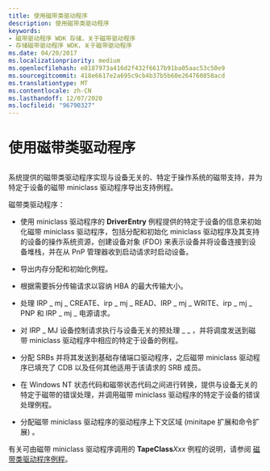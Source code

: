 ```yaml
---
title: 使用磁带类驱动程序
description: 使用磁带类驱动程序
keywords:
- 磁带驱动程序 WDK 存储，关于磁带驱动程序
- 存储磁带驱动程序 WDK，关于磁带驱动程序
ms.date: 04/20/2017
ms.localizationpriority: medium
ms.openlocfilehash: e8187973a416d2f432f6617b91ba05aac53c50e9
ms.sourcegitcommit: 418e6617e2a695c9cb4b37b5b60e264760858acd
ms.translationtype: MT
ms.contentlocale: zh-CN
ms.lasthandoff: 12/07/2020
ms.locfileid: "96790327"
---
```

# <a name="using-the-tape-class-driver"></a>使用磁带类驱动程序


## <span id="ddk_using_the_tape_class_driver_kg"></span><span id="DDK_USING_THE_TAPE_CLASS_DRIVER_KG"></span>


系统提供的磁带类驱动程序实现与设备无关的、特定于操作系统的磁带支持，并为特定于设备的磁带 miniclass 驱动程序导出支持例程。

磁带类驱动程序：

-   使用 miniclass 驱动程序的 **DriverEntry** 例程提供的特定于设备的信息来初始化磁带 miniclass 驱动程序，包括分配和初始化 miniclass 驱动程序及其支持的设备的操作系统资源，创建设备对象 (FDO) 来表示设备并将设备连接到设备堆栈，并在从 PnP 管理器收到启动请求时启动设备。

-   导出内存分配和初始化例程。

-   根据需要拆分传输请求以容纳 HBA 的最大传输大小。

-   处理 IRP \_ mj \_ CREATE、irp \_ mj \_ READ、IRP \_ mj \_ WRITE、irp \_ mj \_ PNP 和 IRP \_ mj \_ 电源请求。

-   对 IRP \_ MJ 设备控制请求执行与设备无关的预处理 \_ \_ ，并将调度发送到磁带 miniclass 驱动程序中相应的特定于设备的例程。

-   分配 SRBs 并将其发送到基础存储端口驱动程序，之后磁带 miniclass 驱动程序已填充了 CDB 以及任何其他适用于该请求的 SRB 成员。

-   在 Windows NT 状态代码和磁带状态代码之间进行转换，提供与设备无关的特定于磁带的错误处理，并调用磁带 miniclass 驱动程序的特定于设备的错误处理例程。

-   分配磁带 miniclass 驱动程序的驱动程序上下文区域 (minitape 扩展和命令扩展) 。

有关可由磁带 miniclass 驱动程序调用的 **TapeClass**_Xxx_ 例程的说明，请参阅 [磁带类驱动程序例程](/windows-hardware/drivers/ddi/index)。

 

